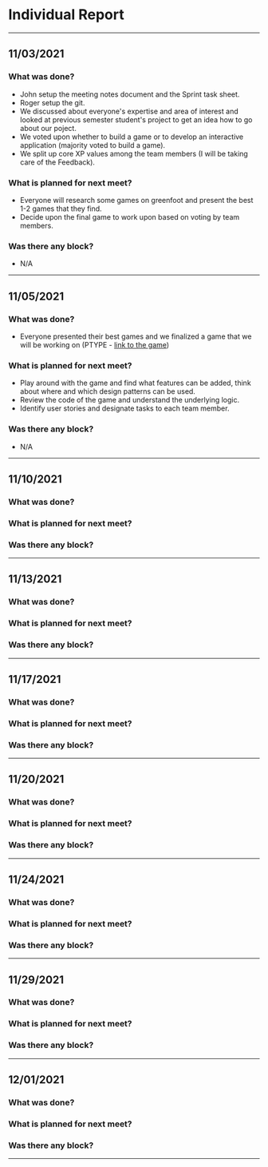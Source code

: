 # Individual Report

---

## 11/03/2021

### What was done?
- John setup the meeting notes document and the Sprint task sheet.
- Roger setup the git.
- We discussed about everyone's expertise and area of interest and looked at previous semester student's project to get an idea how to go about our poject.
- We voted upon whether to build a game or to develop an interactive application (majority voted to build a game).
- We split up core XP values among the team members (I will be taking care of the Feedback).

### What is planned for next meet?
- Everyone will research some games on greenfoot and present the best 1-2 games that they find.
- Decide upon the final game to work upon based on voting by team members.

### Was there any block?
- N/A

---

## 11/05/2021

### What was done?
- Everyone presented their best games and we finalized a game that we will be working on (PTYPE - [link to the game](https://www.greenfoot.org/scenarios/13388))

### What is planned for next meet?
- Play around with the game and find what features can be added, think about where and which design patterns can be used.
- Review the code of the game and understand the underlying logic.
- Identify user stories and designate tasks to each team member.

### Was there any block?
- N/A

---

## 11/10/2021

### What was done?

### What is planned for next meet?

### Was there any block?

---

## 11/13/2021

### What was done?

### What is planned for next meet?

### Was there any block?

---

## 11/17/2021

### What was done?

### What is planned for next meet?

### Was there any block?

---

## 11/20/2021

### What was done?

### What is planned for next meet?

### Was there any block?

---

## 11/24/2021

### What was done?

### What is planned for next meet?

### Was there any block?

---

## 11/29/2021

### What was done?

### What is planned for next meet?

### Was there any block?

---

## 12/01/2021

### What was done?

### What is planned for next meet?

### Was there any block?

---
